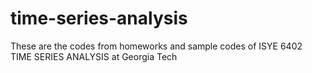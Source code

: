 # time-series-analysis
These are the codes from homeworks and sample codes of ISYE 6402 TIME SERIES ANALYSIS at Georgia Tech
